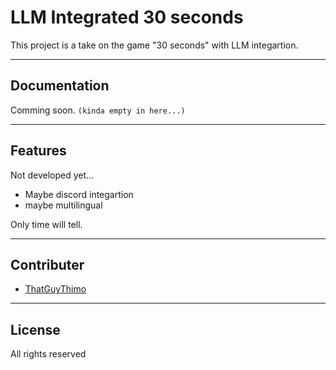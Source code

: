 # LLM Integrated 30 seconds
This project is a take on the game "30 seconds" with LLM integartion.

---

## Documentation
Comming soon. ```(kinda empty in here...)```

---

## Features
Not developed yet...
- Maybe discord integartion
- maybe multilingual

Only time will tell.

---

## Contributer
- [ThatGuyThimo](https://github.com/ThatGuyThimo)

---

## License
All rights reserved